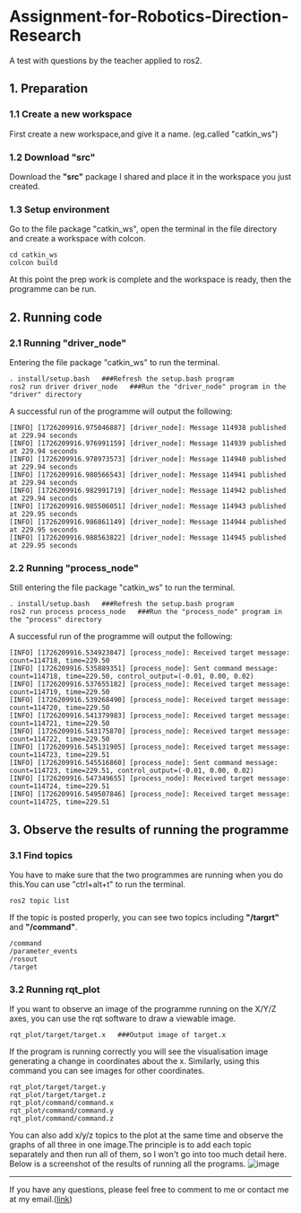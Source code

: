 # Assignment-for-Robotics-Direction-Research
A test with questions by the teacher applied to ros2.


## 1. Preparation
### 1.1 Create a new workspace
First create a new workspace,and give it a name. (eg.called "catkin_ws")
### 1.2 Download "src"
Download the **"src"** package I shared and place it in the workspace you just created.
### 1.3 Setup environment
Go to the file package "catkin_ws", open the terminal in the file directory and create a workspace with colcon.
```
cd catkin_ws
colcon build
```
At this point the prep work is complete and the workspace is ready, then the programme can be run.

## 2. Running code
### 2.1 Running "driver_node"
Entering the file package "catkin_ws" to run the terminal.
```
. install/setup.bash   ###Refresh the setup.bash program
ros2 run driver driver_node   ###Run the "driver_node" program in the "driver" directory
```
A successful run of the programme will output the following:
```
[INFO] [1726209916.975046887] [driver_node]: Message 114938 published at 229.94 seconds
[INFO] [1726209916.976991159] [driver_node]: Message 114939 published at 229.94 seconds
[INFO] [1726209916.978973573] [driver_node]: Message 114940 published at 229.94 seconds
[INFO] [1726209916.980566543] [driver_node]: Message 114941 published at 229.94 seconds
[INFO] [1726209916.982991719] [driver_node]: Message 114942 published at 229.94 seconds
[INFO] [1726209916.985506051] [driver_node]: Message 114943 published at 229.95 seconds
[INFO] [1726209916.986861149] [driver_node]: Message 114944 published at 229.95 seconds
[INFO] [1726209916.988563822] [driver_node]: Message 114945 published at 229.95 seconds
```

### 2.2 Running "process_node"
Still entering the file package "catkin_ws" to run the terminal.
```
. install/setup.bash   ###Refresh the setup.bash program
ros2 run process process_node   ###Run the "process_node" program in the "process" directory
```
A successful run of the programme will output the following:
```
[INFO] [1726209916.534923847] [process_node]: Received target message: count=114718, time=229.50
[INFO] [1726209916.535889351] [process_node]: Sent command message: count=114718, time=229.50, control_output=(-0.01, 0.00, 0.02)
[INFO] [1726209916.537655182] [process_node]: Received target message: count=114719, time=229.50
[INFO] [1726209916.539268490] [process_node]: Received target message: count=114720, time=229.50
[INFO] [1726209916.541379983] [process_node]: Received target message: count=114721, time=229.50
[INFO] [1726209916.543175870] [process_node]: Received target message: count=114722, time=229.50
[INFO] [1726209916.545131905] [process_node]: Received target message: count=114723, time=229.51
[INFO] [1726209916.545516860] [process_node]: Sent command message: count=114723, time=229.51, control_output=(-0.01, 0.00, 0.02)
[INFO] [1726209916.547349655] [process_node]: Received target message: count=114724, time=229.51
[INFO] [1726209916.549507846] [process_node]: Received target message: count=114725, time=229.51
```

## 3. Observe the results of running the programme
### 3.1 Find topics
You have to make sure that the two programmes are running when you do this.You can use "ctrl+alt+t" to run the terminal.
```
ros2 topic list
```
If the topic is posted properly, you can see two topics including **"/targrt"** and **"/command"**.
```
/command
/parameter_events
/rosout
/target
```
### 3.2 Running rqt_plot
If you want to observe an image of the programme running on the X/Y/Z axes, you can use the rqt software to draw a viewable image.
```
rqt_plot/target/target.x   ###Output image of target.x
```
If the program is running correctly you will see the visualisation image generating a change in coordinates about the x. Similarly, using this command you can see images for other coordinates.
```
rqt_plot/target/target.y
rqt_plot/target/target.z
rqt_plot/command/command.x
rqt_plot/command/command.y
rqt_plot/command/command.z
```
You can also add x/y/z topics to the plot at the same time and observe the graphs of all three in one image.The principle is to add each topic separately and then run all of them, so I won't go into too much detail here.
Below is a screenshot of the results of running all the programs.
![image](https://github.com/user-attachments/assets/ba8ae91f-7ba8-453c-b863-ee02b38dc336)

---
If you have any questions, please feel free to comment to me or contact me at my email.([link](mc45219@um.edu.mo))




















